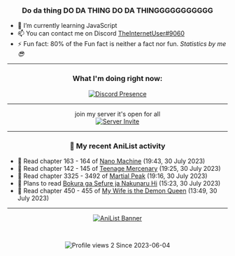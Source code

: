 <div align="center">

### Do da thing DO DA THING DO DA THINGGGGGGGGGGG
</div>

- 🌱 I’m currently learning JavaScript
- 📫 You can contact me on Discord [TheInternetUser#9060](https://discord.com/users/534117072796385300)
- ⚡ Fun fact: 80% of the Fun fact is neither a fact nor fun. _Statistics by me 😎_
<hr>

<div align="center">

### What I'm doing right now:
[![Discord Presence](https://lanyard.cnrad.dev/api/534117072796385300)](https://discord.com/users/534117072796385300)
<hr>

join my server it's open for all <br>
[![Server Invite](https://invidget.switchblade.xyz/bfYgVHxrSs)](https://discord.gg/bfYgVHxrSs)

<hr>
  
### 🌸 My recent AniList activity

</div>

<!-- ANILIST_ACTIVITY:start -->

-   📖 Read chapter 163 - 164 of [Nano Machine](https://anilist.co/manga/120980) (19:43, 30 July 2023)
-   📖 Read chapter 142 - 145 of [Teenage Mercenary](https://anilist.co/manga/126297) (19:25, 30 July 2023)
-   📖 Read chapter 3325 - 3492 of [Martial Peak](https://anilist.co/manga/104494) (19:16, 30 July 2023)
-   📖 Plans to read [Bokura ga Sefure ja Nakunaru Hi](https://anilist.co/manga/162431) (15:23, 30 July 2023)
-   📖 Read chapter 450 - 455 of [My Wife is the Demon Queen](https://anilist.co/manga/107966) (13:49, 30 July 2023)

<!-- ANILIST_ACTIVITY:end -->
<hr>

<div align="center">

[![AniList Banner](https://img.anili.st/User/929966)](https://anilist.co/user/TheInternetUser)

<!-- ![Profile views](https://gpvc.arturio.dev/TheInternetUse7) Since 2023-01-09 -->
<br>

![Profile views 2](https://eng8ov7sekpf7ov.m.pipedream.net) Since 2023-06-04

</div>
